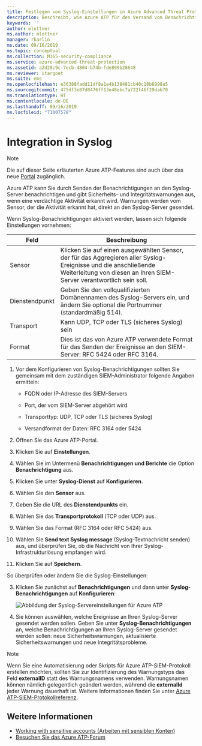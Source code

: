 ```yaml
---
title: Festlegen von Syslog-Einstellungen in Azure Advanced Threat Protection | Microsoft-Dokumentation
description: Beschreibt, wie Azure ATP für den Versand von Benachrichtigungen (per E-Mail oder Azure ATP-Ereignisweiterleitung) bei verdächtigen Aktivitäten konfiguriert werden kann
keywords: ''
author: mlottner
ms.author: mlottner
manager: rkarlin
ms.date: 09/16/2019
ms.topic: conceptual
ms.collection: M365-security-compliance
ms.service: azure-advanced-threat-protection
ms.assetid: a2d29c9c-7ecb-4804-b74b-fde899b28648
ms.reviewer: itargoet
ms.suite: ems
ms.openlocfilehash: e36388fadd11df8a1e4b138481cb40c18b8990a5
ms.sourcegitcommit: 475df3e87d8476ff13e48ebc7a722f46f29dab70
ms.translationtype: HT
ms.contentlocale: de-DE
ms.lasthandoff: 09/16/2019
ms.locfileid: "71007578"
---
```

# <a name="integrate-with-syslog"></a>Integration in Syslog

> [!NOTE]
> Die auf dieser Seite erläuterten Azure ATP-Features sind auch über das neue [Portal](https://portal.cloudappsecurity.com) zugänglich.

Azure ATP kann Sie durch Senden der Benachrichtigungen an den Syslog-Server benachrichtigen und gibt Sicherheits- und Integritätswarnungen aus, wenn eine verdächtige Aktivität erkannt wird. Warnungen werden vom Sensor, der die Aktivität erkannt hat, direkt an den Syslog-Server gesendet. 


Wenn Syslog-Benachrichtigungen aktiviert werden, lassen sich folgende Einstellungen vornehmen:

   |Feld|Beschreibung|
   |---------|---------------|
   |Sensor|Klicken Sie auf einen ausgewählten Sensor, der für das Aggregieren aller Syslog-Ereignisse und die anschließende Weiterleitung von diesen an Ihren SIEM-Server verantwortlich sein soll.|
   |Dienstendpunkt|Geben Sie den vollqualifizierten Domänennamen des Syslog-Servers ein, und ändern Sie optional die Portnummer (standardmäßig 514).|
   |Transport|Kann UDP, TCP oder TLS (sicheres Syslog) sein|
   |Format|Dies ist das von Azure ATP verwendete Format für das Senden der Ereignisse an den SIEM-Server: RFC 5424 oder RFC 3164.|

1. Vor dem Konfigurieren von Syslog-Benachrichtigungen sollten Sie gemeinsam mit dem zuständigen SIEM-Administrator folgende Angaben ermitteln:

   -   FQDN oder IP-Adresse des SIEM-Servers

   -   Port, der vom SIEM-Server abgehört wird

   -   Transporttyp: UDP, TCP oder TLS (sicheres Syslog)

   -   Versandformat der Daten: RFC 3164 oder 5424

1. Öffnen Sie das Azure ATP-Portal. 
2. Klicken Sie auf **Einstellungen**.
3. Wählen Sie im Untermenü **Benachrichtigungen und Berichte** die Option **Benachrichtigung** aus. 
1. Klicken Sie unter **Syslog-Dienst** auf **Konfigurieren**.
1. Wählen Sie den **Sensor** aus. 
1. Geben Sie die URL des **Dienstendpunkts** ein.
1. Wählen Sie das **Transportprotokoll** (TCP oder UDP) aus. 
1. Wählen Sie das Format (RFC 3164 oder RFC 5424) aus. 
1. Wählen Sie **Send text Syslog message** (Syslog-Textnachricht senden) aus, und überprüfen Sie, ob die Nachricht von Ihrer Syslog-Infrastrukturlösung empfangen wird. 
1. Klicken Sie auf **Speichern**. 

So überprüfen oder ändern Sie die Syslog-Einstellungen:  

3. Klicken Sie zunächst auf **Benachrichtigungen** und dann unter **Syslog-Benachrichtigungen** auf **Konfigurieren**:

   ![Abbildung der Syslog-Servereinstellungen für Azure ATP](media/atp-syslog.png)

4. Sie können auswählen, welche Ereignisse an Ihren Syslog-Server gesendet werden sollen. Geben Sie unter **Syslog-Benachrichtigungen** an, welche Benachrichtigungen an Ihren Syslog-Server gesendet werden sollen: neue Sicherheitswarnungen, aktualisierte Sicherheitswarnungen und neue Integritätsprobleme.

> [!NOTE]
> Wenn Sie eine Automatisierung oder Skripts für Azure ATP-SIEM-Protokoll erstellen möchten, sollten Sie zur Identifizierung des Warnungstyps das Feld **externalID** statt des Warnungsnamens verwenden. Warnungsnamen können nämlich gelegentlich geändert werden, während die **externalId** jeder Warnung dauerhaft ist. Weitere Informationen finden Sie unter [Azure ATP-SIEM-Protokollreferenz](cef-format-sa.md). 


## <a name="see-also"></a>Weitere Informationen

- [Working with sensitive accounts (Arbeiten mit sensiblen Konten)](sensitive-accounts.md)
- [Besuchen Sie das Azure ATP-Forum](https://aka.ms/azureatpcommunity)
